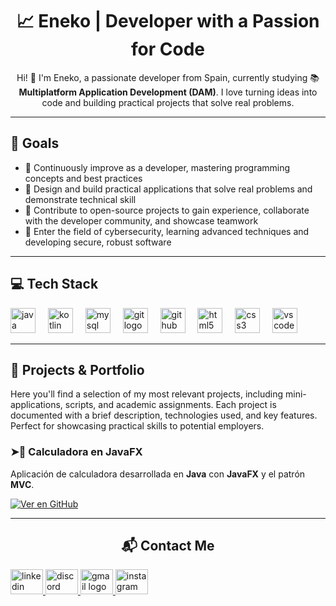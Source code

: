 <h1 align="center">📈 Eneko | Developer with a Passion for Code</h1>

<p align="center">Hi! 👋 I'm Eneko, a passionate developer from Spain, currently studying 📚 <strong>Multiplatform Application Development (DAM)</strong>. I love turning ideas into code and building practical projects that solve real problems.</p>

---
<h2 align="left">🎯 Goals</h2>

<ul>
  <li>💠 Continuously improve as a developer, mastering programming concepts and best practices</li>
  <li>💠 Design and build practical applications that solve real problems and demonstrate technical skill</li>
  <li>💠 Contribute to open-source projects to gain experience, collaborate with the developer community, and showcase teamwork</li>
  <li>💠 Enter the field of cybersecurity, learning advanced techniques and developing secure, robust software</li>
</ul>


---

<h2 align="left">💻 Tech Stack</h2>

<div align="left">
  <img src="https://cdn.jsdelivr.net/gh/devicons/devicon/icons/java/java-original.svg" height="40" alt="java logo"  />
  <img width="12" />
  <img src="https://cdn.jsdelivr.net/gh/devicons/devicon/icons/kotlin/kotlin-original.svg" height="40" alt="kotlin logo"  />
  <img width="12" />
  <img src="https://cdn.jsdelivr.net/gh/devicons/devicon/icons/mysql/mysql-original.svg" height="40" alt="mysql logo"  />
  <img width="12" />
  <img src="https://cdn.jsdelivr.net/gh/devicons/devicon/icons/git/git-original.svg" height="40" alt="git logo"  />
  <img width="12" />
  <img src="https://cdn.jsdelivr.net/gh/devicons/devicon/icons/github/github-original.svg" height="40" alt="github logo"  />
  <img width="12" />
  <img src="https://cdn.jsdelivr.net/gh/devicons/devicon/icons/html5/html5-original.svg" height="40" alt="html5 logo"  />
  <img width="12" />
  <img src="https://cdn.jsdelivr.net/gh/devicons/devicon/icons/css3/css3-original.svg" height="40" alt="css3 logo"  />
  <img width="12" />
  <img src="https://cdn.jsdelivr.net/gh/devicons/devicon/icons/visualstudio/visualstudio-plain.svg" height="40" alt="vscode logo" />
</div>

---

<h2 align="left">📂 Projects & Portfolio</h2>

<p>Here you'll find a selection of my most relevant projects, including mini-applications, scripts, and academic assignments. Each project is documented with a brief description, technologies used, and key features. Perfect for showcasing practical skills to potential employers.</p>

### ➤🧮 Calculadora en JavaFX
Aplicación de calculadora desarrollada en **Java** con **JavaFX** y el patrón **MVC**. 

 [![Ver en GitHub](https://img.shields.io/badge/GitHub-Repo-black?logo=github)](https://github.com/Dootez/Calculadora_JavaFX)

---

<h2 align="center">📬 Contact Me</h2>

<div align="left">
  <a href="https://www.linkedin.com/in/eguallart" target="_blank">
    <img src="https://raw.githubusercontent.com/maurodesouza/profile-readme-generator/master/src/assets/icons/social/linkedin/default.svg" width="52" height="40" alt="linkedin logo"  />
  </a>
  <a href="https://discord.com/users/corgi_the_loaf" target="_blank">
    <img src="https://raw.githubusercontent.com/maurodesouza/profile-readme-generator/master/src/assets/icons/social/discord/default.svg" width="52" height="40" alt="discord logo"  />
  </a>
  <a href="mailto:eguallartaguado@gmail.com" target="_blank">
    <img src="https://raw.githubusercontent.com/maurodesouza/profile-readme-generator/master/src/assets/icons/social/gmail/default.svg" width="52" height="40" alt="gmail logo"  />
  </a>
  <a href="https://www.instagram.com/xitness/" target="_blank">
    <img src="https://raw.githubusercontent.com/maurodesouza/profile-readme-generator/master/src/assets/icons/social/instagram/default.svg" width="52" height="40" alt="instagram logo"  />
  </a>
</div>

